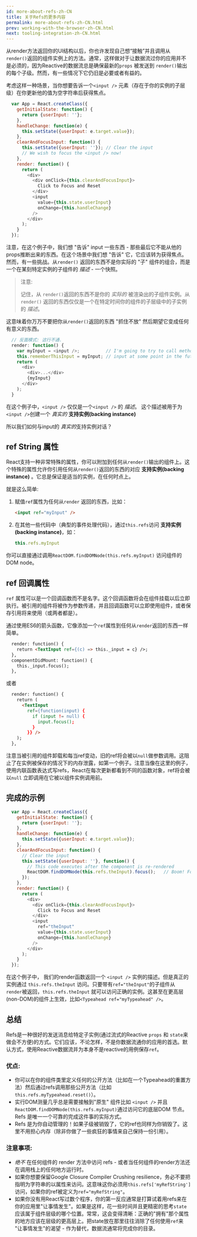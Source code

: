 ```yaml
---
id: more-about-refs-zh-CN
title: 关于Refs的更多内容
permalink: more-about-refs-zh-CN.html
prev: working-with-the-browser-zh-CN.html
next: tooling-integration-zh-CN.html
---
```

从render方法返回你的UI结构以后，你也许发现自己想“接触”并且调用从 `render()`返回的组件实例上的方法。通常，这样做对于让数据流过你的应用并不是必须的，因为Reactive的数据流总是确保最新的`props` 被发送到 `render()`输出的每个子级。然而，有一些情况下它仍旧是必要或者有益的。

考虑这样一种场景，当你想要告诉一个`<input />` 元素（存在于你的实例的子层级）在你更新他的值为空字符串后获得焦点。

```javascript
  var App = React.createClass({
    getInitialState: function() {
      return {userInput: ''};
    },
    handleChange: function(e) {
      this.setState({userInput: e.target.value});
    },
    clearAndFocusInput: function() {
      this.setState({userInput: ''}); // Clear the input
      // We wish to focus the <input /> now!
    },
    render: function() {
      return (
        <div>
          <div onClick={this.clearAndFocusInput}>
            Click to Focus and Reset
          </div>
          <input
            value={this.state.userInput}
            onChange={this.handleChange}
          />
        </div>
      );
    }
  });
```


注意，在这个例子中，我们想 "告诉" input 一些东西 - 那些最后它不能从他的props推断出来的东西。在这个场景中我们想 "告诉" 它，它应该转为获得焦点。然而，有一些挑战。从`render()` 返回的东西不是你实际的 "子" 组件的组合，而是一个在某刻特定实例的子组件的 *描述* - 一个快照。 

> 注意:
>
> 记住，从 `render()`返回的东西不是你的 *实际的* 被渲染出的子组件实例。从 `render()` 返回的东西仅仅是一个在特定时间你的组件的子层级中的子实例的 *描述*。 


这意味着你万万不要把你从`render()`返回的东西 "抓住不放" 然后期望它变成任何有意义的东西。

```javascript
  // 反面模式: 这行不通.
  render: function() {
    var myInput = <input />;          // I'm going to try to call methods on this
    this.rememberThisInput = myInput; // input at some point in the future! YAY!
    return (
      <div>
        <div>...</div>
        {myInput}
      </div>
    );
  }
```

在这个例子中，`<input />` 仅仅是一个`<input />` 的 *描述*。 这个描述被用于为`<input />`创建一个 *真实的*  **支持实例(backing instance)**  

所以我们如何与input的 *真实的*支持实例对话？

## ref String 属性

React支持一种非常特殊的属性，你可以附加到任何从`render()`输出的组件上。这个特殊的属性允许你引用任何从`render()`返回的东西的对应 **支持实例(backing instance)** 。它总是保证是适当的实例，在任何时点上。

就是这么简单:

1. 赋值`ref`属性为任何从`render` 返回的东西，比如：

    ```html
    <input ref="myInput" />
    ```

2. 在其他一些代码中（典型的事件处理代码），通过`this.refs`访问 **支持实例(backing instance)**，如：

    ```javascript
    this.refs.myInput
    ```

  你可以直接通过调用`ReactDOM.findDOMNode(this.refs.myInput)` 访问组件的DOM node。


## ref 回调属性

`ref` 属性可以是一个回调函数而不是名字。这个回调函数将会在组件挂载以后立即执行。被引用的组件将被作为参数传递，并且回调函数可以立即使用组件，或者保存引用将来使用（或两者都是）。

通过使用ES6的箭头函数，它像添加一个`ref`属性到任何从`render`返回的东西一样简单。

```html
  render: function() {
    return <TextInput ref={(c) => this._input = c} />;
  },
  componentDidMount: function() {
    this._input.focus();
  },
```

或者

```html
  render: function() {
    return (
      <TextInput
        ref={function(input) {
          if (input != null) {
            input.focus();
          }
        }} />
    );
  },
```

注意当被引用的组件卸载和每当ref变动，旧的ref将会被以`null`做参数调用。这阻止了在实例被保存的情况下的内存泄露，如第一个例子。注意当像在这里的例子，使用内联函数表达式写refs，React在每次更新都看到不同的函数对象，ref将会被以`null` 立即调用在它被以组件实例调用前。


## 完成的示例

```javascript
  var App = React.createClass({
    getInitialState: function() {
      return {userInput: ''};
    },
    handleChange: function(e) {
      this.setState({userInput: e.target.value});
    },
    clearAndFocusInput: function() {
      // Clear the input
      this.setState({userInput: ''}, function() {
        // This code executes after the component is re-rendered
        ReactDOM.findDOMNode(this.refs.theInput).focus();   // Boom! Focused!
      });
    },
    render: function() {
      return (
        <div>
          <div onClick={this.clearAndFocusInput}>
            Click to Focus and Reset
          </div>
          <input
            ref="theInput"
            value={this.state.userInput}
            onChange={this.handleChange}
          />
        </div>
      );
    }
  });
```

在这个例子中， 我们的render函数返回一个 `<input />` 实例的描述。但是真正的实例通过 `this.refs.theInput` 访问。只要带有`ref="theInput"`的子组件从 `render`被返回，`this.refs.theInput` 就可以访问正确的实例。这甚至在更高层(non-DOM)的组件上生效，比如`<Typeahead ref="myTypeahead" />`。


## 总结

Refs是一种很好的发送消息给特定子实例(通过流式的Reactive `props` 和 `state`来做会不方便)的方式。它们应该，不论怎样，不是你数据流通你的应用的首选。默认方式，使用Reactive数据流并为本身不是reactive的用例保存`ref`。

### 优点:

- 你可以在你的组件类里定义任何的公开方法（比如在一个Typeahead的重置方法）然后通过refs调用那些公开方法（比如`this.refs.myTypeahead.reset()`）。
- 实行DOM测量几乎总是需要接触到"原生" 组件比如 `<input />` 并且`ReactDOM.findDOMNode(this.refs.myInput)`通过访问它的底层DOM 节点。 Refs 是唯一一个可靠的完成这件事的实际方式。
- Refs 是为你自动管理的！如果子级被销毁了，它的ref也同样为你销毁了。这里不用担心内存（除非你做了一些疯狂的事情来自己保持一份引用）。

### 注意事项:

- *绝不* 在任何组件的 render 方法中访问 refs - 或者当任何组件的render方法还在调用栈上的任何地方运行时。
- 如果你想要保留Google Closure Compiler Crushing resilience，务必不要把指明为字符串的以属性来访问。这意味这你必须用`this.refs['myRefString']`访问，如果你的ref被定义为`ref="myRefString"`。
- 如果你没有用React写过数个程序，你的第一反应通常是打算试着用refs来在你的应用里"让事情发生"。如果是这样，花一些时间并且更精密的思考`state`应该属于组件层级的哪个位置。常常，这会变得清晰：正确的"拥有"那个属性的地方应该在层级的更高层上。把state放在那里往往消除了任何使用`ref`来 "让事情发生"的渴望 - 作为替代，数据流通常将完成你的目录。

